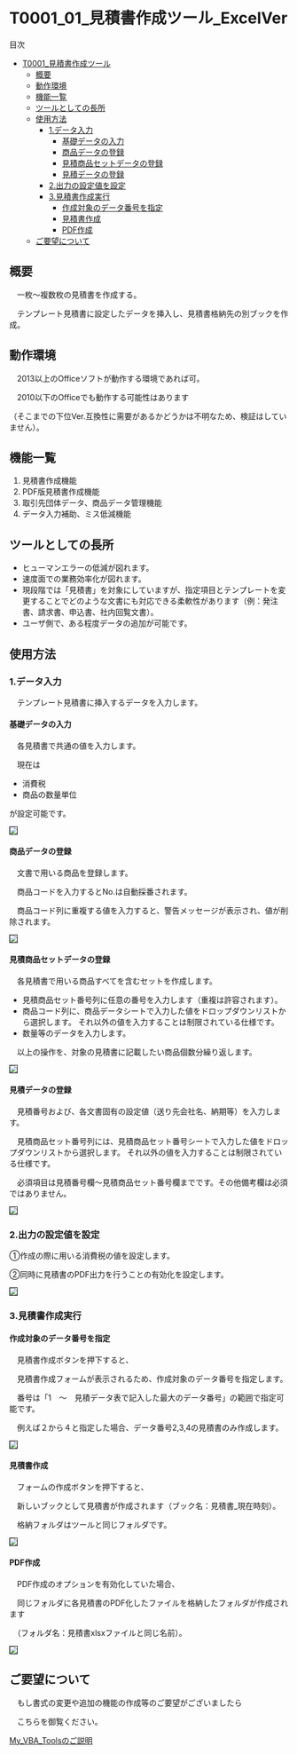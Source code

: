 



# T0001_01_見積書作成ツール_ExcelVer



<!-- START doctoc generated TOC please keep comment here to allow auto update -->
<!-- DON'T EDIT THIS SECTION, INSTEAD RE-RUN doctoc TO UPDATE -->
目次

- [T0001_見積書作成ツール](#t0001_%E8%A6%8B%E7%A9%8D%E6%9B%B8%E4%BD%9C%E6%88%90%E3%83%84%E3%83%BC%E3%83%AB)
  - [概要](#%E6%A6%82%E8%A6%81)
  - [動作環境](#%E5%8B%95%E4%BD%9C%E7%92%B0%E5%A2%83)
  - [機能一覧](#%E6%A9%9F%E8%83%BD%E4%B8%80%E8%A6%A7)
  - [ツールとしての長所](#%E3%83%84%E3%83%BC%E3%83%AB%E3%81%A8%E3%81%97%E3%81%A6%E3%81%AE%E9%95%B7%E6%89%80)
  - [使用方法](#%E4%BD%BF%E7%94%A8%E6%96%B9%E6%B3%95)
    - [1.データ入力](#1%E3%83%87%E3%83%BC%E3%82%BF%E5%85%A5%E5%8A%9B)
      - [基礎データの入力](#%E5%9F%BA%E7%A4%8E%E3%83%87%E3%83%BC%E3%82%BF%E3%81%AE%E5%85%A5%E5%8A%9B)
      - [商品データの登録](#%E5%95%86%E5%93%81%E3%83%87%E3%83%BC%E3%82%BF%E3%81%AE%E7%99%BB%E9%8C%B2)
      - [見積商品セットデータの登録](#%E8%A6%8B%E7%A9%8D%E5%95%86%E5%93%81%E3%82%BB%E3%83%83%E3%83%88%E3%83%87%E3%83%BC%E3%82%BF%E3%81%AE%E7%99%BB%E9%8C%B2)
      - [見積データの登録](#%E8%A6%8B%E7%A9%8D%E3%83%87%E3%83%BC%E3%82%BF%E3%81%AE%E7%99%BB%E9%8C%B2)
    - [2.出力の設定値を設定](#2%E5%87%BA%E5%8A%9B%E3%81%AE%E8%A8%AD%E5%AE%9A%E5%80%A4%E3%82%92%E8%A8%AD%E5%AE%9A)
    - [3.見積書作成実行](#3%E8%A6%8B%E7%A9%8D%E6%9B%B8%E4%BD%9C%E6%88%90%E5%AE%9F%E8%A1%8C)
      - [作成対象のデータ番号を指定](#%E4%BD%9C%E6%88%90%E5%AF%BE%E8%B1%A1%E3%81%AE%E3%83%87%E3%83%BC%E3%82%BF%E7%95%AA%E5%8F%B7%E3%82%92%E6%8C%87%E5%AE%9A)
      - [見積書作成](#%E8%A6%8B%E7%A9%8D%E6%9B%B8%E4%BD%9C%E6%88%90)
      - [PDF作成](#pdf%E4%BD%9C%E6%88%90)
  - [ご要望について](#%E3%81%94%E8%A6%81%E6%9C%9B%E3%81%AB%E3%81%A4%E3%81%84%E3%81%A6)

<!-- END doctoc generated TOC please keep comment here to allow auto update -->








## 概要

　一枚～複数枚の見積書を作成する。

　テンプレート見積書に設定したデータを挿入し、見積書格納先の別ブックを作成。



## 動作環境

　2013以上のOfficeソフトが動作する環境であれば可。

　2010以下のOfficeでも動作する可能性はあります

（そこまでの下位Ver.互換性に需要があるかどうかは不明なため、検証はしていません）。



## 機能一覧

1. 見積書作成機能
2. PDF版見積書作成機能
3. 取引先団体データ、商品データ管理機能
4. データ入力補助、ミス低減機能



## ツールとしての長所

- ヒューマンエラーの低減が図れます。
- 速度面での業務効率化が図れます。
- 現段階では「見積書」を対象にしていますが、指定項目とテンプレートを変更することでどのような文書にも対応できる柔軟性があります（例：発注書、請求書、申込書、社内回覧文書）。
- ユーザ側で、ある程度データの追加が可能です。



## 使用方法

### 1.データ入力

　テンプレート見積書に挿入するデータを入力します。



#### 基礎データの入力

　各見積書で共通の値を入力します。

　現在は

 - 消費税
 - 商品の数量単位

が設定可能です。



<img src="../_ImageForMarkdown/T0001/image_1.png" style="zoom:80%;border: 1px  solid" />



#### 商品データの登録

　文書で用いる商品を登録します。

　商品コードを入力するとNo.は自動採番されます。

　商品コード列に重複する値を入力すると、警告メッセージが表示され、値が削除されます。

<img src="../_ImageForMarkdown/T0001/image_2.png" style="zoom:80%;border: 1px  solid" />



#### 見積商品セットデータの登録

　各見積書で用いる商品すべてを含むセットを作成します。

- 見積商品セット番号列に任意の番号を入力します（重複は許容されます）。
- 商品コード列に、商品データシートで入力した値をドロップダウンリストから選択します。
それ以外の値を入力することは制限されている仕様です。
- 数量等のデータを入力します。

　以上の操作を、対象の見積書に記載したい商品個数分繰り返します。



<img src="../_ImageForMarkdown/T0001/image_3.png" style="zoom:80%;border: 1px  solid" />



#### 見積データの登録

　見積番号および、各文書固有の設定値（送り先会社名、納期等）を入力します。

　見積商品セット番号列には、見積商品セット番号シートで入力した値をドロップダウンリストから選択します。
それ以外の値を入力することは制限されている仕様です。

　必須項目は見積番号欄～見積商品セット番号欄までです。その他備考欄は必須ではありません。



<img src="../_ImageForMarkdown/T0001/image_4.png" style="zoom:80%;border: 1px  solid" />



### 2.出力の設定値を設定

①作成の際に用いる消費税の値を設定します。

②同時に見積書のPDF出力を行うことの有効化を設定します。



<img src="../_ImageForMarkdown/T0001/image_5.png" style="zoom:80%;border: 1px  solid" />



### 3.見積書作成実行



#### 作成対象のデータ番号を指定

　見積書作成ボタンを押下すると、

　見積書作成フォームが表示されるため、作成対象のデータ番号を指定します。



　番号は「1　～　見積データ表で記入した最大のデータ番号」の範囲で指定可能です。

　例えば２から４と指定した場合、データ番号2,3,4の見積書のみ作成します。



<img src="../_ImageForMarkdown/T0001/image_6.png" style="zoom:80%;border: 1px  solid" />





#### 見積書作成

　フォームの作成ボタンを押下すると、

　新しいブックとして見積書が作成されます（ブック名：見積書_現在時刻）。

　格納フォルダはツールと同じフォルダです。



<img src="../_ImageForMarkdown/T0001/image_7.png" style="zoom:80%;border: 1px  solid" />



#### PDF作成

　PDF作成のオプションを有効化していた場合、

　同じフォルダに各見積書のPDF化したファイルを格納したフォルダが作成されます

　（フォルダ名：見積書xlsxファイルと同じ名前）。



<img src="../_ImageForMarkdown/T0001/image_8.png" style="zoom:80%;border: 1px  solid" />



## ご要望について

　もし書式の変更や追加の機能の作成等のご要望がございましたら

　こちらを御覧ください。



[My_VBA_Toolsのご説明](https://github.com/dede-20191130/My_VBA_Tools#%E4%BB%95%E4%BA%8B%E3%81%AE%E3%81%94%E4%BE%9D%E9%A0%BC)

